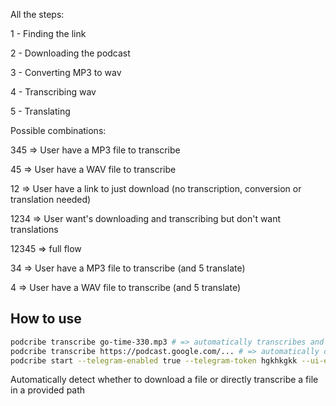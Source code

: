 All the steps:

1 - Finding the link

2 - Downloading the podcast

3 - Converting MP3 to wav

4 - Transcribing wav

5 - Translating

Possible combinations:

345 => User have a MP3 file to transcribe

45 => User have a WAV file to transcribe

12 => User have a link to just download (no transcription, conversion or translation needed)

1234 => User want's downloading and transcribing but don't want translations

12345 => full flow

34 => User have a MP3 file to transcribe (and 5 translate)

4 => User have a WAV file to transcribe (and 5 translate)

## How to use
```bash
podcribe transcribe go-time-330.mp3 # => automatically transcribes and and translates
podcribe transcribe https://podcast.google.com/... # => automatically downloads and transcribes and and translates
podcribe start --telegram-enabled true --telegram-token hgkhkgkk --ui-enabled true
```
Automatically detect whether to download a file or directly transcribe a file in a provided path


<!-- TODO: podcribe model command -->

